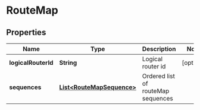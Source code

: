 # RouteMap

## Properties
Name | Type | Description | Notes
------------ | ------------- | ------------- | -------------
**logicalRouterId** | **String** | Logical router id |  [optional]
**sequences** | [**List&lt;RouteMapSequence&gt;**](RouteMapSequence.md) | Ordered list of routeMap sequences | 
